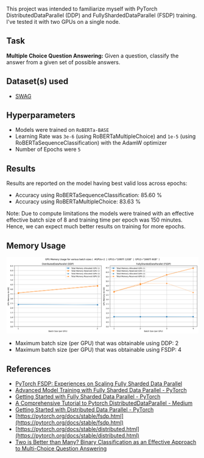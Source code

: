 This project was intended to familiarize myself with PyTorch DistributedDataParallel (DDP) and FullyShardedDataParallel (FSDP) training. I've tested it with two GPUs on a single node.

## Task
**Multiple Choice Question Answering:** Given a question, classify the answer from a given set of possible answers.

## Dataset(s) used
* [SWAG](https://arxiv.org/abs/1808.05326)

## Hyperparameters

* Models were trained on `RoBERTa-BASE`
* Learning Rate was `3e-6` (using RoBERTaMultipleChoice) and `1e-5` (using RoBERTaSequenceClassification) with the AdamW optimizer
* Number of Epochs were `5`

## Results

Results are reported on the model having best valid loss across epochs:

* Accuracy using RoBERTaSequenceClassification: 85.60 %
* Accuracy using RoBERTaMultipleChoice: 83.63 %

Note: Due to compute limitations the models were trained with an effective effective batch size of 8 and training time per epoch was 150 minutes. Hence, we can expect much better results on training for more epochs. 

## Memory Usage
![](./plot.png)

* Maximum batch size (per GPU) that was obtainable using DDP: 2
* Maximum batch size (per GPU) that was obtainable using FSDP: 4

## References
* [PyTorch FSDP: Experiences on Scaling Fully Sharded Data Parallel](https://arxiv.org/abs/2304.11277)
* [Advanced Model Training with Fully Sharded Data Parallel - PyTorch](https://pytorch.org/tutorials/intermediate/FSDP_adavnced_tutorial.html)
* [Getting Started with Fully Sharded Data Parallel - PyTorch](https://pytorch.org/tutorials/intermediate/FSDP_tutorial.html)
* [A Comprehensive Tutorial to Pytorch DistributedDataParallel - Medium](https://medium.com/codex/a-comprehensive-tutorial-to-pytorch-distributeddataparallel-1f4b42bb1b51)
* [Getting Started with Distributed Data Parallel - PyTorch](https://pytorch.org/tutorials/intermediate/ddp_tutorial.html)
* [https://pytorch.org/docs/stable/fsdp.html](https://pytorch.org/docs/stable/fsdp.html)
* [https://pytorch.org/docs/stable/distributed.html](https://pytorch.org/docs/stable/distributed.html)
* [Two is Better than Many? Binary Classification as an Effective Approach to Multi-Choice Question Answering](https://arxiv.org/abs/2210.16495)
